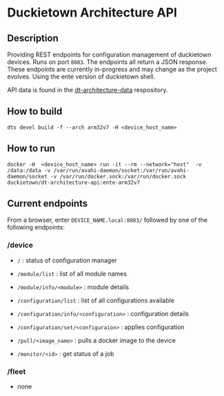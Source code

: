 # Duckietown Architecture API

## Description
Providing REST endpoints for configuration management of duckietown devices.  Runs on port `8083`.  The endpoints all return a JSON response.  These endpoints are currently in-progress and may change as the project evolves.  Using the ente version of duckietown shell.

API data is found in the [dt-architecture-data](https://github.com/duckietown/dt-architecture-data) respository.

## How to build
`dts devel build -f --arch arm32v7 -H <device_host_name>` <!-- --force -->

## How to run
`docker -H  <device_host_name> run -it --rm --network="host"  -v /data:/data -v /var/run/avahi-daemon/socket:/var/run/avahi-daemon/socket -v /var/run/docker.sock:/var/run/docker.sock  duckietown/dt-architecture-api:ente-arm32v7`

## Current endpoints
From a browser, enter `DEVICE_NAME.local:8083/` followed by one of the following endpoints:

### /device
- `/` : status of configuration manager  
- `/module/list`  :  list of all module names  
- `/module/info/<module>` : module details  

- `/configuration/list` : list of all configurations available  
- `/configuration/info/<configuration>` :  configuration details  
- `/configuration/set/<configuraion>` : applies configuration
- `/pull/<image_name>` : pulls a docker image to the device  
- `/monitor/<id>` : get status of a job  

### /fleet
- none

